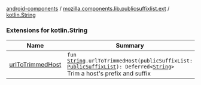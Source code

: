 [android-components](../../index.md) / [mozilla.components.lib.publicsuffixlist.ext](../index.md) / [kotlin.String](./index.md)

### Extensions for kotlin.String

| Name | Summary |
|---|---|
| [urlToTrimmedHost](url-to-trimmed-host.md) | `fun `[`String`](https://kotlinlang.org/api/latest/jvm/stdlib/kotlin/-string/index.html)`.urlToTrimmedHost(publicSuffixList: `[`PublicSuffixList`](../../mozilla.components.lib.publicsuffixlist/-public-suffix-list/index.md)`): Deferred<`[`String`](https://kotlinlang.org/api/latest/jvm/stdlib/kotlin/-string/index.html)`>`<br>Trim a host's prefix and suffix |
